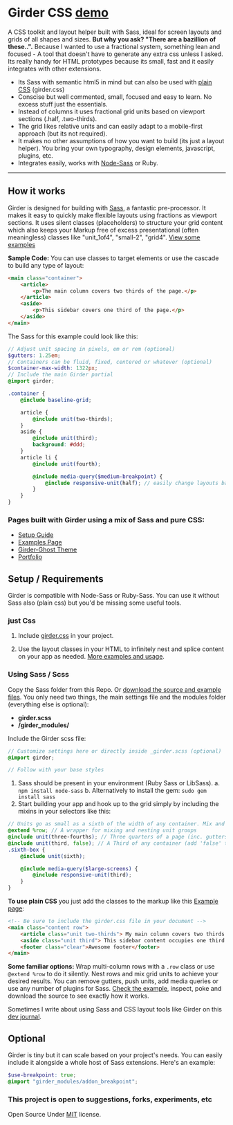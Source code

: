 Girder CSS [demo](http://comfypixel.com/Girder/)
====================

A CSS toolkit and layout helper built with Sass, ideal for screen layouts and grids of all shapes and sizes. **But why you ask? "There are a bazillion of these..".** Because I wanted to use a fractional system, something lean and focused - A tool that doesn't have to generate any extra css unless I asked. Its really handy for HTML prototypes because its small, fast and it easily integrates with other extensions.

* Its Sass with semantic html5 in mind but can also be used with [plain CSS](http://comfypixel.com/Girder/guide.html) (girder.css)
* Conscise but well commented, small, focused and easy to learn. No excess stuff just the essentials.
* Instead of columns it uses fractional grid units based on viewport sections (.half, .two-thirds).
* The grid likes relative units and can easily adapt to a mobile-first approach (but its not required).
* It makes no other assumptions of how you want to build (its just a layout helper). You bring your own typography, design elements, javascript, plugins, etc.
* Integrates easily, works with [Node-Sass](https://github.com/sass/node-sass) or Ruby.

---

## How it works
Girder is designed for building with <a href="http://sass-lang.com/">Sass</a>, a fantastic pre-processor. It makes it easy to quickly make flexible layouts using fractions as viewport sections. It uses silent classes (placeholders) to structure your grid content which also keeps your Markup free of excess presentational (often meaningless) classes like "unit_1of4", "small-2", "grid4". [View some examples](http://comfypixel.com/Girder/example-css.html)

**Sample Code:** You can use classes to target elements or use the cascade to build any type of layout:
```HTML
<main class="container">
	<article>
		<p>The main column covers two thirds of the page.</p>
	</article>
	<aside>
		<p>This sidebar covers one third of the page.</p>
	</aside>
</main>
```
The Sass for this example could look like this:
```SCSS
// Adjust unit spacing in pixels, em or rem (optional)
$gutters: 1.25em;
// Containers can be fluid, fixed, centered or whatever (optional)
$container-max-width: 1322px;
// Include the main Girder partial
@import girder;

.container {
	@include baseline-grid;

	article {
		@include unit(two-thirds);
	}
	aside {
		@include unit(third);
		background: #ddd;
	}
	article li {
		@include unit(fourth);

		@include media-query($medium-breakpoint) {
			@include responsive-unit(half); // easily change layouts based on screen size
		}
	}
}
```
### Pages built with Girder using a mix of Sass and pure CSS:
* [Setup Guide](http://comfypixel.com/Girder/guide.html)
* [Examples Page](http://comfypixel.com/Girder/example-css.html)
* [Girder-Ghost Theme](http://ghost.fredmaya.com)
* [Portfolio](http://fredmaya.com)

## Setup / Requirements
Girder is compatible with Node-Sass or Ruby-Sass. You can use it without Sass also (plain css) but you'd be missing some useful tools.

### just Css
1. Include [girder.css](https://github.com/unmaya/Girder/blob/master/girder.css) in your project.

2. Use the layout classes in your HTML to infinitely nest and splice content on your app as needed. [More examples and usage](http://ghost.fredmaya.com/getting-started-with-girder/).

### Using Sass / Scss
Copy the Sass folder from this Repo. Or [download the source and example files](https://github.com/unmaya/Girder/archive/master.zip). You only need two things, the main settings file and the modules folder (everything else is optional):

*	**girder.scss**
*	**/girder_modules/**

Include the Girder scss file:
```SCSS
// Customize settings here or directly inside _girder.scss (optional)
@import girder;

// Follow with your base styles
```

1. Sass should be present in your environment (Ruby Sass or LibSass).
	a. ```npm install node-sass```
	b. Alternatively to install the gem: ```sudo gem install sass```
2. Start building your app and hook up to the grid simply by including the mixins in your selectors like this:

```SCSS
// Units go as small as a sixth of the width of any container. Mix and match as needed
@extend %row; // A wrapper for mixing and nesting unit groups
@include unit(three-fourths); // Three quarters of a page (inc. gutters by default)
@include unit(third, false); // A Third of any container (add 'false' to remove gutters)
.sixth-box {
	@include unit(sixth);

	@include media-query($large-screens) {
		@include responsive-unit(third);
	}
}
```

**To use plain CSS** you just add the classes to the markup like this [Example page](http://comfypixel.com/Girder/example-css.html):
```HTML
<!-- Be sure to include the girder.css file in your document -->
<main class="content row">
	<article class="unit two-thirds"> My main column covers two thirds of the page. </article>
	<aside class="unit third"> This sidebar content occupies one third of the page. </aside>
	<footer class="clear">Awesome footer</footer>
</main>
```

**Some familiar options:** Wrap multi-column rows with a ```.row``` class or use ```@extend %row``` to do it silently. Nest rows and mix grid units to achieve your desired results. You can remove gutters, push units, add media queries or use any number of plugins for Sass. [Check the example](http://comfypixel.com/Girder/), inspect, poke and download the source to see exactly how it works.

Sometimes I write about using Sass and CSS layout tools like Girder on this [dev journal](http://ghost.fredmaya.com).

## Optional
Girder is tiny but it can scale based on your project's needs. You can easily include it alongside a whole host of Sass extensions. Here's an example:

````SCSS
$use-breakpoint: true;
@import "girder_modules/addon_breakpoint";
````

### This project is open to suggestions, forks, experiments, etc
Open Source Under <a href="http://opensource.org/licenses/MIT">MIT</a> license.
